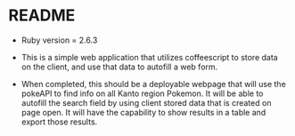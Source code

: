 # README
* Ruby version = 2.6.3

* This is a simple web application that utilizes coffeescript to store data on the client, and use that data to autofill a web form.

* When completed, this should be a deployable webpage that will use the pokeAPI to find info on all Kanto region Pokemon. It will be able to autofill the search field by using client stored data that is created on page open. It will have the capability to show results in a table and export those results.
